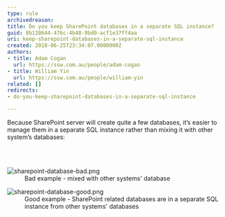 ```yaml
---
type: rule
archivedreason: 
title: Do you keep SharePoint databases in a separate SQL instance?
guid: 8b120644-476c-4b48-9bd0-acf1e37ff4aa
uri: keep-sharepoint-databases-in-a-separate-sql-instance
created: 2018-06-25T23:34:07.0000000Z
authors:
- title: Adam Cogan
  url: https://ssw.com.au/people/adam-cogan
- title: William Yin
  url: https://ssw.com.au/people/william-yin
related: []
redirects:
- do-you-keep-sharepoint-databases-in-a-separate-sql-instance

---
```



<p>Because SharePoint server will create quite a few databases, it’s easier to manage them in a separate SQL instance rather than mixing it with other system’s databases&#58;<br></p>
<br><excerpt class='endintro'></excerpt><br>
<dl class="badImage"><dt>​​​<img src="/PublishingImages/sharepoint-database-bad.png" alt="sharepoint-database-bad.png" /></dt><dd>Bad example - mixed with other systems' database</dd></dl><dl class="goodImage"><dt>​​​<img src="/PublishingImages/sharepoint-database-good.png" alt="sharepoint-database-good.png" /></dt><dd>Good example - SharePoint related databases are in a separate SQL instance from other systems' databases​<br></dd></dl>


